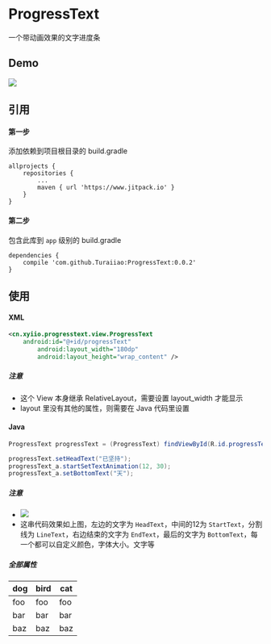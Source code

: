 # ProgressText
一个带动画效果的文字进度条

## Demo
![](https://github.com/Turaiiao/ProgressText/blob/master/img/1518011152249mz2.gif)

## 引用
#### 第一步
添加依赖到项目根目录的 build.gradle

```
allprojects {
	repositories {
		...
		maven { url 'https://www.jitpack.io' }
	}
}
```
#### 第二步
包含此库到 ``app`` 级别的 build.gradle

```
dependencies {
	compile 'com.github.Turaiiao:ProgressText:0.0.2'
}
```
## 使用
#### XML
```xml
<cn.xyiio.progresstext.view.ProgressText
	android:id="@+id/progressText"
        android:layout_width="180dp"
        android:layout_height="wrap_content" />
```
##### 注意
* 这个 View 本身继承 RelativeLayout，需要设置 layout_width 才能显示
* layout 里没有其他的属性，则需要在 Java 代码里设置

#### Java
```java
ProgressText progressText = (ProgressText) findViewById(R.id.progressText);

progressText.setHeadText("已坚持");
progressText_a.startSetTextAnimation(12, 30);
progressText_a.setBottomText("天");
```
##### 注意
* ![](https://github.com/Turaiiao/ProgressText/blob/master/img/IMG_20180207_215758.jpg)
* 这串代码效果如上图，左边的文字为 ``HeadText``，中间的12为 ``StartText``，分割线为 ``LineText``，右边结束的文字为 ``EndText``，最后的文字为 ``BottomText``，每一个都可以自定义颜色，字体大小。文字等
##### 全部属性
dog | bird | cat
----|------|----
foo | foo  | foo
bar | bar  | bar
baz | baz  | baz
